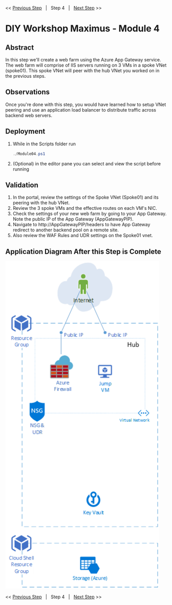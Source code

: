 << [Previous Step][Prev]&nbsp;&nbsp;&nbsp;|&nbsp;&nbsp;&nbsp;Step 4&nbsp;&nbsp;&nbsp;|&nbsp;&nbsp;&nbsp;[Next Step][Next] >> 

# DIY Workshop Maximus - Module 4

## Abstract
In this step we'll create a web farm using the Azure App Gateway service. The web farm will comprise of IIS servers running on 3 VMs in a spoke VNet (spoke01). This spoke VNet will peer with the hub VNet you worked on in the previous steps.

## Observations
Once you're done with this step, you would have learned how to setup VNet peering and use an application load balancer to distribute traffic across backend web servers. 

## Deployment
1. While in the Scripts folder run
   ```powershell
   ./Module04.ps1
   ```
2. (Optional) in the editor pane you can select and view the script before running

## Validation
1. In the portal, review the settings of the Spoke VNet (Spoke01) and its peering with the hub VNet.
2. Review the 3 spoke VMs and the effective routes on each VM's NIC.
3. Check the settings of your new web farm by going to your App Gateway. Note the public IP of the App Gateway (AppGatewayPIP).
4. Navigate to http://AppGatewayPIP/headers to have App Gateway redirect to another backend pool on a remote site.
5. Also review the WAF Rules and UDR settings on the Spoke01 vnet.

## Application Diagram After this Step is Complete
[![1]][1]

<< [Previous Step][Prev]&nbsp;&nbsp;&nbsp;|&nbsp;&nbsp;&nbsp;Step 4&nbsp;&nbsp;&nbsp;|&nbsp;&nbsp;&nbsp;[Next Step][Next] >> 

<!--Link References-->
[Prev]: ./Module03.md
[Next]: ./Module05.md

<!--Image References-->
[1]: ./Media/Step4.svg "As built diagram for step 4" 